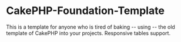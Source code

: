 CakePHP-Foundation-Template
===========================

This is a template for anyone who is tired of baking -- using -- the old template of CakePHP into your projects. Responsive tables support.
